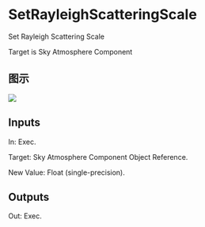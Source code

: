# SetRayleighScatteringScale

Set Rayleigh Scattering Scale

Target is Sky Atmosphere Component

## 图示

![]($-20221218-20395607.png)

## Inputs

In: Exec.

Target: Sky Atmosphere Component Object Reference.

New Value: Float (single-precision).  

## Outputs

Out: Exec.

